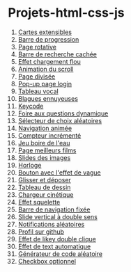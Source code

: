 # Projets-html-css-js

<ol>
  <li><a href="https://choupe-leo.github.io/projets-html-css-js/1-expanding-cards/index.html">Cartes extensibles</a></li>
  <li><a href="https://choupe-leo.github.io/projets-html-css-js/2-progeress-steps/index.html">Barre de progression</a></li>
  <li><a href="https://choupe-leo.github.io/projets-html-css-js/3-rotating-navigation/index.html">Page rotative</a></li>
  <li><a href="https://choupe-leo.github.io/projets-html-css-js/4-hidden-search/index.html">Barre de recherche cachée</a></li>
  <li><a href="https://choupe-leo.github.io/projets-html-css-js/5-blurring-loading/index.html">Effet chargement flou</a></li>
  <li><a href="https://choupe-leo.github.io/projets-html-css-js/6-scroll-animation/index.html">Animation du scroll</a></li>
  <li><a href="https://choupe-leo.github.io/projets-html-css-js/7-split-landing/index.html">Page divisée</a></li>
  <li><a href="https://choupe-leo.github.io/projets-html-css-js/8-form_wave/index.html">Pop-up page login</a></li>
  <li><a href="https://choupe-leo.github.io/projets-html-css-js/9-sound_board/index.html">Tableau vocal</a></li>
  <li><a href="https://choupe-leo.github.io/projets-html-css-js/10-daddy_jokes/index.html">Blagues ennuyeuses</a></li>
  <li><a href="https://choupe-leo.github.io/projets-html-css-js/11-key_code_event/index.html">Keycode</a></li>
  <li><a href="https://choupe-leo.github.io/projets-html-css-js/12-faq_collapse/index.html">Foire aux questions dynamique</a></li>
  <li><a href="https://choupe-leo.github.io/projets-html-css-js/13-random_choice_picker/index.html">Sélecteur de choix aléatoires</a></li>
  <li><a href="https://choupe-leo.github.io/projets-html-css-js/14-animated_navigation/index.html">Navigation animée</a></li>
  <li><a href="https://choupe-leo.github.io/projets-html-css-js/15-increment_counter/index.html">Compteur incrémenté</a></li>
  <li><a href="https://choupe-leo.github.io/projets-html-css-js/16-drink_water/index.html">Jeu boire de l'eau</a></li>
  <li><a href="https://choupe-leo.github.io/projets-html-css-js/17-movie_app/index.html">Page meilleurs films</a></li>
  <li><a href="https://choupe-leo.github.io/projets-html-css-js/18-background_slider/index.html">Slides des images</a></li>
  <li><a href="https://choupe-leo.github.io/projets-html-css-js/19-theme_clock/index.html">Horloge</a></li>
  <li><a href="https://choupe-leo.github.io/projets-html-css-js/20-button_ripple_effect/index.html">Bouton avec l'effet de vague</a></li>
  <li><a href="https://choupe-leo.github.io/projets-html-css-js/21-drag_n_drop/index.html">Glisser et déposer</a></li>
  <li><a href="https://choupe-leo.github.io/projets-html-css-js/22-drawing_app/index.html">Tableau de dessin</a></li>
  <li><a href="https://choupe-leo.github.io/projets-html-css-js/23-kienetic_loader/index.html">Chargeur cinétique</a></li>
  <li><a href="https://choupe-leo.github.io/projets-html-css-js/24-effect_squelette/index.html">Effet squelette</a></li>
  <li><a href="https://choupe-leo.github.io/projets-html-css-js/25-sticky_navbar/index.html">Barre de navigation fixée</a></li>
  <li><a href="https://choupe-leo.github.io/projets-html-css-js/26-double_vertical_slider/index.html">Slide vertical à double sens</a></li>
  <li><a href="https://choupe-leo.github.io/projets-html-css-js/27-random_notification/index.html">Notifications aléatoires</a></li>
  <li><a href="https://choupe-leo.github.io/projets-html-css-js/28-github_profile/index.html">Profil sur github</a></li>
  <li><a href="https://choupe-leo.github.io/projets-html-css-js/29-double_heart_click/index.html">Effet de likey double clique</a></li>
  <li><a href="https://choupe-leo.github.io/projets-html-css-js/30-auto_text_effect/index.html">Effet de text automatique</a></li>
  <li><a href="https://choupe-leo.github.io/projets-html-css-js/31-code_generator/index.html">Générateur de code aléatoire</a></li>
  <li><a href="https://choupe-leo.github.io/projets-html-css-js/32-good_cheap_fast/index.html">Checkbox optionnel</a></li>
  
</ol>
